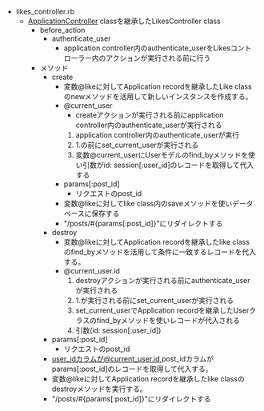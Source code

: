 - likes_controller.rb
  - [ApplicationController](./users_controller.rb) classを継承したLikesController class
    - before_action
      - authenticate_user
        - application controller内のauthenticate_userをLikesコントローラー内のアクションが実行される前に行う
    - メソッド
      - create
        - 変数@likeに対してApplication recordを継承したLike classのnewメソッドを活用して新しいインスタンスを作成する。
        - @current_user
          - createアクションが実行される前にapplication controller内のauthenticate_userが実行される
          1. application controller内のauthenticate_userが実行
          2. 1.の前にset_current_userが実行される
          3. 変数@current_userにUserモデルのfind_byメソッドを使い引数がid: session[:user_id]のレコードを取得して代入する
        - params[:post_id]
          - リクエストのpost_id
        - 変数@likeに対してlike class内のsaveメソッドを使いデータベースに保存する
        - "/posts/#{params[:post_id]}"にリダイレクトする
      - destroy
        - 変数@likeに対してApplication recordを継承したlike classのfind_byメソッドを活用して条件に一致するレコードを代入する。
        - @current_user.id
          1. destroyアクションが実行される前にauthenticate_userが実行される
          2. 1.が実行される前にset_current_userが実行される
          3. set_current_userでApplication recordを継承したUserクラスのfind_byメソッドを使いレコードが代入される
          4. 引数(id: session[:user_id])
       - params[:post_id]
         - リクエストのpost_id
       - user_idカラムが@current_user.id,post_idカラムがparams[:post_id]のレコードを取得して代入する。
       - 変数@likeに対してApplication recordを継承したlike classのdestroyメソッドを実行する。
       - "/posts/#{params[:post_id]}"にリダイレクトする
